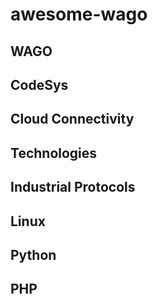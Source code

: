# awesome-wago

## WAGO

## CodeSys

## Cloud Connectivity

## Technologies

## Industrial Protocols

## Linux

## Python

## PHP
